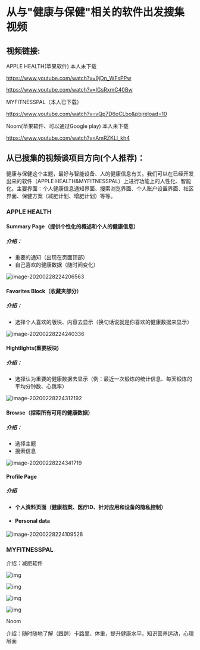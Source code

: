 # 从与"健康与保健"相关的软件出发搜集视频

## 视频链接:

APPLE HEALTH(苹果软件)  本人未下载

https://www.youtube.com/watch?v=9jDn_WFsPPw

https://www.youtube.com/watch?v=IGsRxmC40Bw

MYFITNESSPAL（本人已下载）

https://www.youtube.com/watch?v=vQp7D6oCLbo&pbjreload=10

Noom(苹果软件、可以通过Google play)  本人未下载

https://www.youtube.com/watch?v=AmRZKLl_kh4

## 从已搜集的视频谈项目方向(个人推荐)：

健康与保健这个主题，最好与智能设备、人的健康信息有关。我们可以在已经开发出来的软件（APPLE HEALTH&MYFITNESSPAL）上进行功能上的人性化、智能化。主要界面：个人健康信息通知界面、搜索浏览界面、个人账户设置界面、社区界面、保健方案（减肥计划、增肥计划）等等。







### APPLE HEALTH

#### Summary Page（提供个性化的概述和个人的健康信息）

##### 介绍：

- 重要的通知（出现在页面顶部）
- 自己喜欢的健康数据（随时间变化）

![image-20200228224206563](C:\Users\26225\AppData\Roaming\Typora\typora-user-images\image-20200228224206563.png)

#### Favorites Block（收藏夹部分）

##### 介绍：

- 选择个人喜欢的版块、内容去显示（换句话说就是你喜欢的健康数据来显示）

![image-20200228224240336](C:\Users\26225\AppData\Roaming\Typora\typora-user-images\image-20200228224240336.png)

#### Hightlights(重要板块)

##### 介绍：

- 选择认为重要的健康数据去显示（例：最近一次锻炼的统计信息、每天锻炼的平均分钟数、心跳率）

![image-20200228224312192](C:\Users\26225\AppData\Roaming\Typora\typora-user-images\image-20200228224312192.png)

#### Browse（探索所有可用的健康数据）

##### 介绍：

- 选择主题
- 搜索信息

![image-20200228224341719](C:\Users\26225\AppData\Roaming\Typora\typora-user-images\image-20200228224341719.png)

#### Profile Page

##### 介绍

- #### 个人资料页面（健康档案、医疗ID、针对应用和设备的隐私控制）

- #### Personal data

![image-20200228224109528](C:\Users\26225\AppData\Roaming\Typora\typora-user-images\image-20200228224109528.png)

### MYFITNESSPAL

介绍：减肥软件

![img](https://static.dingtalk.com/media/lALPDgQ9r5r2ZwPNCHDNBDg_1080_2160.png_720x720q90g.jpg?bizType=img)

![img](https://static.dingtalk.com/media/lALPDgQ9r5r2ZwbNCHDNBDg_1080_2160.png_720x720q90g.jpg?bizType=img)



![img](https://static.dingtalk.com/media/lALPDgQ9r5r2ZwTNCHDNBDg_1080_2160.png_720x720q90g.jpg?bizType=im)



![img](https://static.dingtalk.com/media/lALPDgQ9r5r2ZwjNCHDNBDg_1080_2160.png_720x720q90g.jpg?bizType=im)

Noom

介绍：随时随地了解（跟踪）卡路里、体重，提升健康水平。知识营养运动，心理层面





